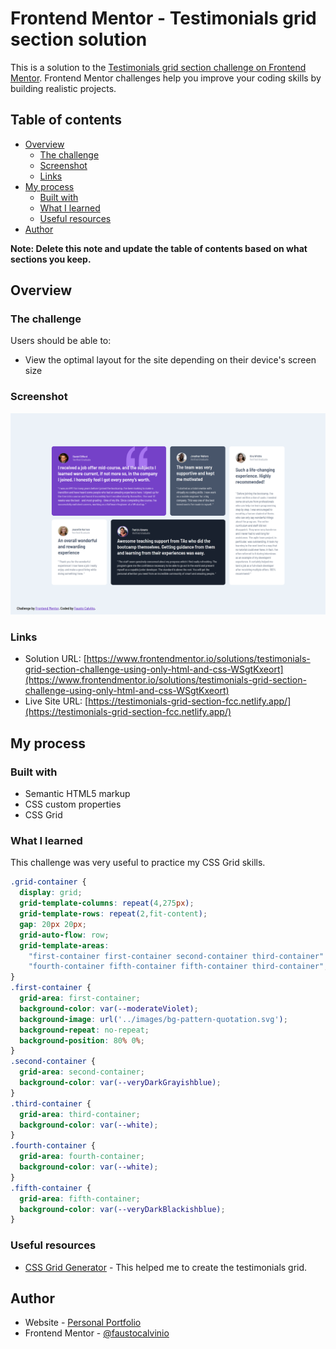 # Frontend Mentor - Testimonials grid section solution

This is a solution to the [Testimonials grid section challenge on Frontend Mentor](https://www.frontendmentor.io/challenges/testimonials-grid-section-Nnw6J7Un7). Frontend Mentor challenges help you improve your coding skills by building realistic projects. 

## Table of contents

- [Overview](#overview)
  - [The challenge](#the-challenge)
  - [Screenshot](#screenshot)
  - [Links](#links)
- [My process](#my-process)
  - [Built with](#built-with)
  - [What I learned](#what-i-learned)
  - [Useful resources](#useful-resources)
- [Author](#author)

**Note: Delete this note and update the table of contents based on what sections you keep.**

## Overview

### The challenge

Users should be able to:

- View the optimal layout for the site depending on their device's screen size

### Screenshot

![](./screenshots/testimonials-grid-section-fcc.netlify.app_.png)


### Links

- Solution URL: [https://www.frontendmentor.io/solutions/testimonials-grid-section-challenge-using-only-html-and-css-WSgtKxeort](https://www.frontendmentor.io/solutions/testimonials-grid-section-challenge-using-only-html-and-css-WSgtKxeort)
- Live Site URL: [https://testimonials-grid-section-fcc.netlify.app/](https://testimonials-grid-section-fcc.netlify.app/)

## My process

### Built with

- Semantic HTML5 markup
- CSS custom properties
- CSS Grid


### What I learned

This challenge was very useful to practice my CSS Grid skills.


```css
.grid-container {  
  display: grid;
  grid-template-columns: repeat(4,275px);
  grid-template-rows: repeat(2,fit-content);
  gap: 20px 20px;
  grid-auto-flow: row;
  grid-template-areas:
    "first-container first-container second-container third-container"
    "fourth-container fifth-container fifth-container third-container";
}  
.first-container { 
  grid-area: first-container; 
  background-color: var(--moderateViolet);
  background-image: url('../images/bg-pattern-quotation.svg');
  background-repeat: no-repeat;
  background-position: 80% 0%;
}  
.second-container { 
  grid-area: second-container; 
  background-color: var(--veryDarkGrayishblue);
}  
.third-container { 
  grid-area: third-container; 
  background-color: var(--white);
}  
.fourth-container { 
  grid-area: fourth-container; 
  background-color: var(--white);
}  
.fifth-container { 
  grid-area: fifth-container; 
  background-color: var(--veryDarkBlackishblue);
}
```

### Useful resources

- [CSS Grid Generator](https://grid.layoutit.com/) - This helped me to create the testimonials grid.

## Author

- Website - [Personal Portfolio](https://faustocalvinio.netlify.app/)
- Frontend Mentor - [@faustocalvinio](https://www.frontendmentor.io/profile/faustocalvinio)
